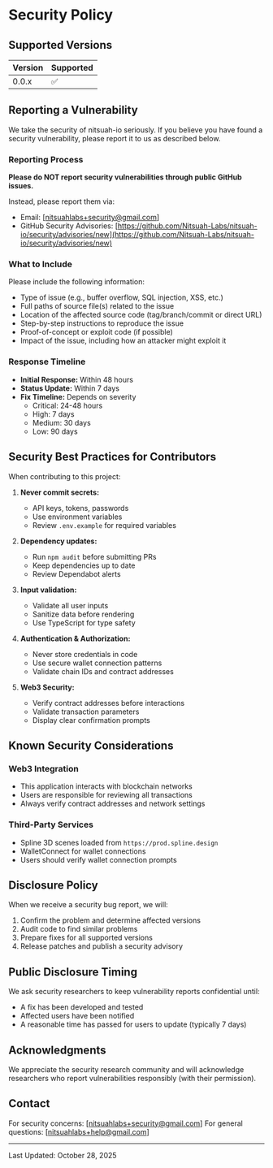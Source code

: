 # Security Policy

## Supported Versions

| Version | Supported          |
| ------- | ------------------ |
| 0.0.x   | :white_check_mark: |

## Reporting a Vulnerability

We take the security of nitsuah-io seriously. If you believe you have found a security vulnerability, please report it to us as described below.

### Reporting Process

**Please do NOT report security vulnerabilities through public GitHub issues.**

Instead, please report them via:

- Email: [nitsuahlabs+security@gmail.com]
- GitHub Security Advisories: [https://github.com/Nitsuah-Labs/nitsuah-io/security/advisories/new](https://github.com/Nitsuah-Labs/nitsuah-io/security/advisories/new)

### What to Include

Please include the following information:

- Type of issue (e.g., buffer overflow, SQL injection, XSS, etc.)
- Full paths of source file(s) related to the issue
- Location of the affected source code (tag/branch/commit or direct URL)
- Step-by-step instructions to reproduce the issue
- Proof-of-concept or exploit code (if possible)
- Impact of the issue, including how an attacker might exploit it

### Response Timeline

- **Initial Response:** Within 48 hours
- **Status Update:** Within 7 days
- **Fix Timeline:** Depends on severity
  - Critical: 24-48 hours
  - High: 7 days
  - Medium: 30 days
  - Low: 90 days

## Security Best Practices for Contributors

When contributing to this project:

1. **Never commit secrets:**
   - API keys, tokens, passwords
   - Use environment variables
   - Review `.env.example` for required variables

2. **Dependency updates:**
   - Run `npm audit` before submitting PRs
   - Keep dependencies up to date
   - Review Dependabot alerts

3. **Input validation:**
   - Validate all user inputs
   - Sanitize data before rendering
   - Use TypeScript for type safety

4. **Authentication & Authorization:**
   - Never store credentials in code
   - Use secure wallet connection patterns
   - Validate chain IDs and contract addresses

5. **Web3 Security:**
   - Verify contract addresses before interactions
   - Validate transaction parameters
   - Display clear confirmation prompts

## Known Security Considerations

### Web3 Integration

- This application interacts with blockchain networks
- Users are responsible for reviewing all transactions
- Always verify contract addresses and network settings

### Third-Party Services

- Spline 3D scenes loaded from `https://prod.spline.design`
- WalletConnect for wallet connections
- Users should verify wallet connection prompts

## Disclosure Policy

When we receive a security bug report, we will:

1. Confirm the problem and determine affected versions
2. Audit code to find similar problems
3. Prepare fixes for all supported versions
4. Release patches and publish a security advisory

## Public Disclosure Timing

We ask security researchers to keep vulnerability reports confidential until:

- A fix has been developed and tested
- Affected users have been notified
- A reasonable time has passed for users to update (typically 7 days)

## Acknowledgments

We appreciate the security research community and will acknowledge researchers who report vulnerabilities responsibly (with their permission).

## Contact

For security concerns: [nitsuahlabs+security@gmail.com]
For general questions: [nitsuahlabs+help@gmail.com]

---

Last Updated: October 28, 2025
